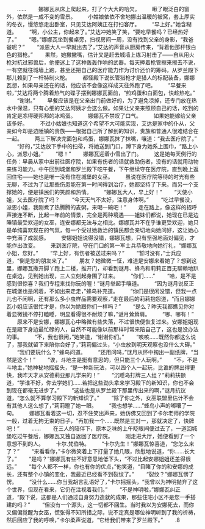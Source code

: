 　　……
　　娜娜瓦从床上爬起来，打了个大大的哈欠。
　　瞅了眼泛白的窗外，依然是一成不变的雪景。
　　小姑娘依依不舍地挪出温暖的被窝，套上厚实的冬衣，慢悠悠走出卧室，只见艾达阿姨正在打扫客厅。
　　“早上好。”她含糊道。
　　“啊，小公主，你起来了。”艾达冲她笑了笑，“要吃早餐吗？已经热好了。”
　　“嗯。”娜娜瓦坐到餐桌旁，扫视房间一周，没有找到父亲的身影，“我爸爸呢？”
　　“派恩大人一早就出去了，”艾达的声音从厨房传来，“背着他那杆银白色的猎枪。”
　　果然，她撇撇嘴，估计又是赶去城墙上练习射击了——自从用火枪对抗过邪兽后，他便迷上了这种轰轰作响的武器。每天捧着枪管擦来擦去不说，一有空就往城墙上跑，甚至还把自己的医疗能力作为讨价还价的筹码，从罗兰殿下那儿赖到了一杆特制火枪。
　　都怪殿下说长管猎枪才是猎人的标配装备，娜娜瓦想，如果母亲还在的话，他应该不会像这样成天往外跑了吧。
　　“早餐来啦，”艾达将两个腾着热气的碟子摆到娜娜瓦面前，“煎鸡蛋和白面包，快趁热吃。”
　　“谢谢。”
　　早餐应该是在父亲出门前做好的，为了避免凉掉，还专门放在热水中保温，只有心细的艾达阿姨才会这么做。如果让父亲来照顾自己的话，吃到的肯定是冻得硬邦邦的冰鸡蛋。
　　娜娜瓦不禁叹了口气。
　　如果她能嫁给父亲该多好。
　　不过小姑娘也知道这个希望不大可能实现，艾达是家中的仆从，父亲如今却是边陲镇的贵族——根据自己所了解到的知识，贵族和普通人很难结合在一起。
　　两三下解决完面包和鸡蛋，娜娜瓦抹了抹嘴，嚷道：“我去医疗院了。”
　　“好的，”艾达放下手中的扫帚，将她送到门口，蹲下身为她系上围巾，“路上小心，派恩小姐。”
　　“嗯！”
　　娜娜瓦迎着小雪出了门。
　　这是她每天例行的任务：早晨从家中出前往医疗院，如果有伤者的话就救助伤者，没有的话就用动物来练习能力。中午回到城堡和罗兰殿下吃午餐，下午继续守在医疗院，直到晚上返回住宅——她也是唯一没有住在城堡的女巫。
　　虽说在医疗院等待的时光有些无聊，不过为了让那些伤患能在第一时间得到治疗，她都坚持了下来。而另一个支撑她的，便是镇民们的笑颜和热情。
　　“娜娜瓦大人，早上好！”
　　“天使小姐，又去医疗院了吗？
　　“今天天气不太好，注意身体啊。”
　　“吃过早餐没，派恩小姐，我刚煮了热腾腾的麦粥，来喝一碗吧！”
　　走在路上，像这样的招呼声接连不断，比起一年前的情景，完全是两种境遇——姐妹们都说，她现在已是边陲镇最受欢迎的女巫，连安娜都无法与之相比。娜娜瓦并不在乎谁更受欢迎，她只是单纯喜欢现在的气氛，每一个受过她救治的镇民都会亲切地向她问好，这让她心中充满了成就感。
　　安娜姐姐说得没错，娜娜瓦想，只有坚强地面对偏见，才能作出改变。
　　来到医疗院，守在门口的第一军士兵恭敬地向她行礼，“娜娜瓦小姐，您好。”
　　“早上好，有伤者被送过来吗？”
　　“暂时没有，”士兵应道，“倒是您的朋友来了。”
　　朋友？她微微一怔，难道是安娜来看她了？想到这里，娜娜瓦撒开脚丫跑上二楼，推开门，却看到谜月、蜂鸟和莉莉正百无聊赖地趴在桌边，见到她出现，三人立刻起身围了过来。
　　“你们……”
　　“哈，是不是感到很惊喜？我们专程来找你玩的喔！”谜月举起手嚷道。
　　“因为谜月说反正在城堡也是闲着，不如出来走走，”蜂鸟补充道。
　　“你们是很闲没错，但我一点儿也不闲啊，还有那么多小虫样品需要观察，”走在最后的莉莉抱怨道，“而且娜娜瓦小姐应该很忙才是，你以为她跟你们一样吗？”
　　“是么？昨天我都瞧见你对着显微镜不停打瞌睡，明显看得很不耐烦了嘛，”谜月耸耸肩。
　　“哪、哪有！”
　　原来不是安娜，娜娜瓦心中略微有些失落，不过很快便恢复过来。安娜姐姐现在是殿下身边最忙碌的人，自然不可能像以前那样时常来陪自己了，这也是没办法的事。
　　“不，我也很闲，”她笑道，“谢谢你们。”
　　“咳咳……既然你都这么说了，那我就留下来陪你会好了，”莉莉偏过头，“小虫放到明天观察也没什么大碍。”
　　“我们要玩什么？”蜂鸟问道。
　　“还用问吗，”谜月从怀中掏出一副纸牌，“当然是这个！”
　　“诶，斗地主是挺有意思的，但只能三个人玩啊。”
　　“不，不是斗地主，”她神秘地摇摇头，“是一种新玩法，可以四个人一起玩，比谁的牌出得更快，我昨天才从安德莉亚那儿学来的！”
　　“沉睡岛打牌三人组？”莉莉扶额道，“学谁不好，你去学她们……若把这些劲头拿来学习殿下的新知识，你也不会到现在都毫无进步了。”
　　“这些也是从罗兰殿下那里传出来的啊，”谜月抗议道，“怎么就不算学习殿下的新知识了。”
　　“除了你之外，女巫联盟里估计不会有其他人这么想了，”莉莉瞪了她一眼。
　　“我也想学……”蜂鸟小声的嘟囔了一句。
　　娜娜瓦看着这一切，忍不住笑出声来，她仿佛又回到了卡尔老师的学院一般，过着无拘无束的日子，“再加我一个……既然是三对一，那就决定了，快牌吧！”
　　……
　　在三人的陪伴下，原本乏味的上午眨眼间便过去了，一道回城堡吃过午餐后，娜娜瓦又独自返回了医疗院。
　　刚走进大厅，她便看到了一个意想不到的人。
　　卡尔.梵伯特。
　　“卡尔先生！”娜娜瓦惊喜道，“您怎么来了？”
　　“来看看你，”卡尔微笑着上下打量了她几眼，欣慰地说道，“你……长大了。”
　　“是吗？”娜娜瓦有些不好意思地低下头，“不过比起安娜姐姐还差得很远。”
　　“每个人都不一样，你也有你的优点，”他笑道，“目睹了你的和安娜的成长，还有整个小镇的变化，我最近已经看不到裂纹了。”
　　“裂纹？”娜娜瓦愣了愣。
　　“没什么……你当我胡言乱语好了，”卡尔摇摇头，“我曾以为神明抛弃了这个世界，但现在看来，它仍在注视着我们。”
　　“不是神明啦，”娜娜瓦纠正道，“殿下说，这都是人们通过自身努力造就的成果，那些住宅小区不是您一手搭建的吗？”
　　“但没有一个源头，这一切都不回生。当时我以为安娜死去，而你又偏偏觉醒为女巫，慌张得不知所措之际，说不定真是哪位神明听到了我的祈祷，然后回应了我的呼唤，”卡尔柔声说道，“它给我们带来了罗兰殿下。”
　　.8
　　